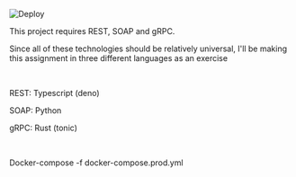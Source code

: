 ![Deploy](https://github.com/Mutestock/mini-project-loner-edition/actions/workflows/deploy.yml/badge.svg)

<p> This project requires REST, SOAP and gRPC. </p>
<p> Since all of these technologies should be relatively universal, I'll be making this assignment in three different languages as an exercise </p>
<br>
<p> REST: Typescript (deno) </p>
<p> SOAP: Python </p>
<p> gRPC: Rust (tonic) </p>
<br>
<p>Docker-compose -f docker-compose.prod.yml<p>
